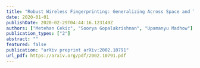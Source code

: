 ```yaml
---
title: "Robust Wireless Fingerprinting: Generalizing Across Space and Time"
date: 2020-01-01
publishDate: 2020-02-29T04:44:16.123149Z
authors: ["Metehan Cekic", "Soorya Gopalakrishnan", "Upamanyu Madhow"]
publication_types: ["2"]
abstract: ""
featured: false
publication: "arXiv preprint arXiv:2002.10791"
url_pdf: https://arxiv.org/pdf/2002.10791.pdf
---
```



